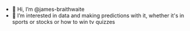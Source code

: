- 👋 Hi, I’m @james-braithwaite
- 👀 I’m interested in data and making predictions with it, whether it's in sports or stocks or how to win tv quizzes


<!---
james-braithwaite/james-braithwaite is a ✨ special ✨ repository because its `README.md` (this file) appears on your GitHub profile.
You can click the Preview link to take a look at your changes.
--->
